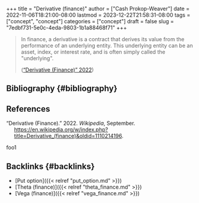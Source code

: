 +++
title = "Derivative (finance)"
author = ["Cash Prokop-Weaver"]
date = 2022-11-06T18:21:00-08:00
lastmod = 2023-12-22T21:58:31-08:00
tags = ["concept", "concept"]
categories = ["concept"]
draft = false
slug = "7edbf731-5e0c-4eda-9803-1b1a88468f71"
+++

> In finance, a derivative is a contract that derives its value from the performance of an underlying entity. This underlying entity can be an asset, index, or interest rate, and is often simply called the "underlying".
>
> (<a href="#citeproc_bib_item_1">“Derivative (Finance)” 2022</a>)


## Bibliography {#bibliography}

## References

<style>.csl-entry{text-indent: -1.5em; margin-left: 1.5em;}</style><div class="csl-bib-body">
  <div class="csl-entry"><a id="citeproc_bib_item_1"></a>“Derivative (Finance).” 2022. <i>Wikipedia</i>, September. <a href="https://en.wikipedia.org/w/index.php?title=Derivative_(finance)&oldid=1110214196">https://en.wikipedia.org/w/index.php?title=Derivative_(finance)&#38;oldid=1110214196</a>.</div>
</div>

foo1


## Backlinks {#backlinks}

-   [Put option]({{< relref "put_option.md" >}})
-   [Theta (finance)]({{< relref "theta_finance.md" >}})
-   [Vega (finance)]({{< relref "vega_finance.md" >}})
